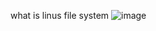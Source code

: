 what is linus file system
![image](https://user-images.githubusercontent.com/73295509/128591086-6d8d056c-7810-40a4-8d8a-a70bd0e0e952.png)
